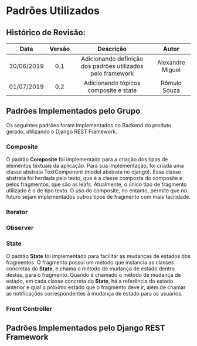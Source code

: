 # Padrões Utilizados

## Histórico de Revisão:
| Data | Versão | Descrição | Autor |
|:---:|:---:|:---:|:---:|
| 30/06/2019 | 0.1 | Adicionando definição dos padrões utilizados pelo framework | Alexandre Miguel |
| 01/07/2019 | 0.2 | Adicionando tópicos composite e state | Rômulo Souza |

## Padrões Implementados pelo Grupo

Os seguintes padrões foram implementados no Backend do produto gerado, utilizando o Django REST Framework.

### Composite

O padrão **Composite** foi implementado para a criação dos tipos de elementos textuais da aplicação. Para sua implementação, foi criada uma classe abstrata TextComponent (model abstrata no django). Essa classe abstrata foi herdada pelo texto, que é a classe composta do composite e pelos fragmentos, que são as leafs. Atualmente, o único tipo de fragmento utilizado é o de tipo texto. O uso do composite, no entanto, permite que no futuro sejam implementados outros tipos de fragmento com mais facilidade.

### Iterator

### Observer

### State

O padrão **State** foi implementado para facilitar as mudanças de estados dos fragmentos. O fragmento possui um método que instancia as classes concretas do **State**, e chama o método de mudança de estado dentro destas, para o fragmento. Quando é chamado o método de mudança de estado, em cada classe concreta do **State**, há a referência do estado anterior e qual o próximo estado que o fragmento deve ir, além de chamar as notificações correspondentes à mudança de estado para os usuários.

### Front Controller


## Padrões Implementados pelo Django REST Framework
